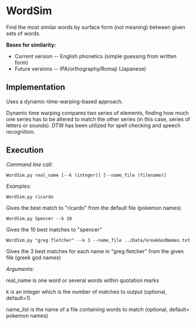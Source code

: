 # WordSim
Find the most similar words by surface form (not meaning) between given sets of words.

**Bases for similarity:**

* Current version -- English phonetics (simple guessing from written form)
* Future versions -- IPA/orthography/Romaji (Japanese)

## Implementation
Uses a dynamic-time-warping-based approach.

Dynamic time warping compares two series of elements, finding how much one series has to be altered to match the other series (in this case, series of letters or sounds). DTW has been utilized for spell checking and speech recognition.

## Execution
*Command line call:*

```WordSim.py real_name [--k (integer)] [--name_file (filename)]```

*Examples:*

```WordSim.py ricardo```
    
Gives the best match to "ricardo" from the default file (pokemon names)
    
```WordSim.py Spencer --k 10```
    
Gives the 10 best matches to "spencer"
    
```WordSim.py "greg fletcher" --k 3 --name_file ../Data/GreekGodNames.txt```
    
Gives the 3 best matches for each name in "greg fletcher" from the given file (greek god names)

*Arguments:*

real_name is one word or several words within quotation marks

k is an integer which is the number of matches to output (optional, default=1)

name_list is the name of a file containing words to match (optional, default= pokemon names)
